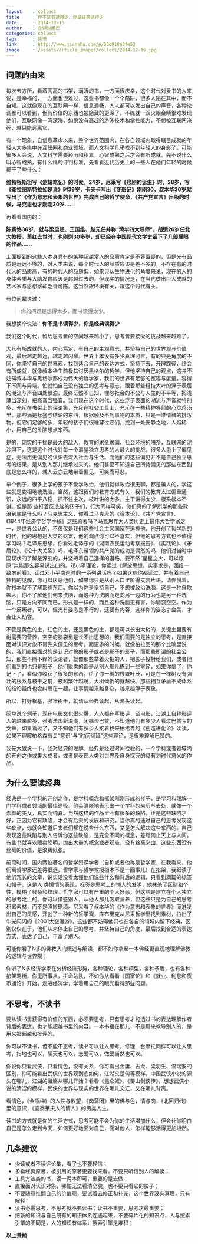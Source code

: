 ```yaml
---
layout    : collect
title     : 你不是书读得少，你是经典读得少
date      : 2014-12-16
author    : 东湖的尾巴
categories: collect
tags      : 读书
link      : http://www.jianshu.com/p/53d918a3fe52
image     : /assets/article_images/collect/2014-12-16.jpg
---
```



## 问题的由来
每次去方所，看着高高的书架，满眼的书，一方面很庆幸，这个时代对爱书的人来说，是幸福的，一方面也很难过，这些书都像一个个陷阱，很多人陷在其中，而不自知。这就像现在的互联网一样，信息通畅，人人都可以发出自己的声音，各种论调都可以看到，但有价值的东西也被隐藏的更深了，不练就一双火眼金睛很难发现他们，互联网像一湾深海，如果没有高超的游泳技术和掌控能力，不想被互联网淹死，就只能远离它。

有一个现象，自信息革命以来，整个世界范围内，在各自领域内取得瞩目成就的年轻人大多集中在互联网和商业领域，而人文科学几乎找不到年轻人的身影了。可能很多人会说，人文科学需要经历和积累，心智成熟之后才会有所成就。先不说什么叫心智成熟，有什么样的评判标准，先看看近代历史上的一些人在他们年轻的时候都干了些什么：

__维特根斯坦写《逻辑笔记》的时候，24岁，尼采写《悲剧的诞生》时，28岁，写《查拉图斯特拉如是说》时39岁，卡夫卡写出《变形记》刚刚30，叔本华30岁就写出了《作为意志和表象的世界》完成自己的哲学使命，《共产党宣言》出版的时候，马克思也才刚刚30岁……__

再看看国内的：

__陈寅恪36岁，就与梁启超、王国维、赵元任并称“清华四大导师”，胡适26岁任北大教授，萧红去世时，也刚刚30多岁，却已经在中国现代文学史留下了几部耀眼的作品……__

上面提到的这些人本身具有的某种超越常人的品质肯定是不容置疑的，但是光有品质是远远不够的，对人类来说，每个时代人的品质应该是差不多的，不存在有的时代人的品质高，有的时代人的品质低，如果只从生物进化的角度来说，现在的人的身体素质与大脑发育应该是超越过去的，但现实的情况是，在当代做出巨大成就的艺术家与思想家却乏善可陈。这当然跟环境有关，跟这个时代有关。

有位前辈说过：

  > 你的问题是想得太多，而书读得太少。

我想换个说法：__你不是书读得少，你是经典读得少__

我们这个时代，留给思考者的空间越来越小了，思考者要接受的挑战越来越难了。

大凡有所成就的人，内心笃定，有自己的主观意志，并坚持自己的世界观与价值观，最后越走越远，越走越闪耀。世界上本没有多少真理可言，有的只是角度的不同，你坚持自己的世界观，找到适合自己的表达方式，坚持下去，开辟蹊径，终会有所成就，就像叔本华生前极其讨厌黑格尔的哲学，但他坚持自己的观点，这并不妨碍叔本华与黑格尔都成为伟大的哲学家，我们的世界有足够的宽容与度量，容得下不同与异端。怕就怕自己没有独立的思考与意志，跟着那些粗枝大叶的浮于表层的潮流与声音四处飘泊，最终茫然不自知，埋怨社会的不公与人生的不平等，把浅薄当深刻，把高音当强音。我们现在这个时代，这些浮于表面的潮流与声音就特别多，充斥在书架上的评论集，充斥在社交工具上，充斥在一些精神导师的心灵鸡汤里。那些满是标签与结论的东西，根据触及不到事物的本质，只是一堆情绪的排泻物，但它们足够的多，年轻的孩子们很难穿过它们，找到一处安静之地，人烟稀小，用自己的头脑想点东西。

是的，现实的干扰是最大的敌人，教育的求全求偏、社会环境的嘈杂，互联网的泥沙俱下，这是这个时代对每一个渴望独立思考的人最大的挑战。很多人患上了偏见症，无法用无偏见的认识去深入社会与生活。而他们的这些偏见并不是自己独立思考的结果，是从别人那儿继承过来的。他们甚至不知道自己所持偏见的那些东西到底是怎么样的，就人云亦云地带着偏见，可笑而可悲。

举个例子，很多上学的孩子不爱学政治，他们觉得政治很无聊，都是骗人的，学这些就是变相地被洗脑。当然，这跟我们的教育方式有关，我们的教育太过偏重通识，永远的四平八稳，抓不住主次，枝叶讲的太多，主干讲得太少，根系根本不讲。但是那 些打着反洗脑的孩子们，行为同样可笑，你们真的了解所学的那些政治到底是什么吗？马克思主义，你看过马克思的《资本论》、《共产党宣言》、《1844年经济学哲学手稿》这些原著吗？马克思作为人类历史上最伟大哲学家之一，是世界公认的，不仅仅是我们这些社会主义国家在追捧他，他开创了哲学新的时代，他的思想是人类的财富，他的观点你可以不喜欢，但他的思考方式也不值得学习吗？毛泽东思想，你看过毛泽东的《湖南农民运动考察报告》、《实践论》、《矛盾论》、《论十大关系》吗，毛泽东带领的共产党的成功是偶然的吗，他们对当时中国现状的了解是深刻的，并坚持着自己选择的道路，要不然“星星之火，可以燎原”岂能那么容易说出口的。邓小平理论，你读过《解放思想，实事求是，团结一致向前看》、读过邓小平南巡时的一系列讲话吗？如果这些你都读过，并有着自己独特的见解，你可以厌恶他们，如果你只是从别人口里听得支言片语，请你慢着，你根本就不了解那些东西。你以为你是坚持自己，不想被政治洗脑，这是一种自欺欺人，你不了解他们何来洗脑，而这种为洗脑而走向另一边的行为也是另一种洗脑，只是方向不同而已，形式是一样的，而且这种洗脑更有害，你脑袋空空。作为一个反叛者，可以，但光有姿态是不行的，还要有内容，这样你的姿态才会美，才会让人动容。

不管是黄色的土，红色的土，还是黑色的土，都是可以长出大树的，关键土里要有树需要的营养，空空的脑袋里是长不出思想的。我们需要的是独立的思考，是直接面对认识对象不带先入偏见的思考。而更多的时候，就像柏拉图的那个比喻里说的，我们直接面对的是认识对象的影子或者是影子的影子，而那些所谓的社会公知，那些不痛不痒的议论者，就像那些举着火把的人，把影子投射给我们，或者他们看到的也只是影子，他们贩卖的都是从别人那儿拣到一些零碎，如果你信了，你记下了，看似你收获了很多的东西，给了你一树的枝繁叶茂，可是在一棵树没有强壮的根系与枝干之前，枝越繁叶越茂，大树倾倒的就越快。那些相互矛盾不成体系的结论最终也会纠缠在一起，让事情越来越复杂，越来越浮于表象。

所以，打好根基，强壮树干，就请从经典读起，从源头读起。

简单说个例子，现在电影文化很火爆，人人都在写影评，谈电影，江湖上自称影评人的越来越多，张嘴法国新浪潮，闭嘴谈巴赞，不知道他们有多少人看过巴赞写的文章，如果看过了，又不知他们有多少人接着找来柏格森的《创造进化论》读读，如果不理解柏格森有关“意识”与“时间绵延”这些理论，是很难理解巴赞的。

我先大致说一下，我对经典的理解。经典是经过时间检验的，一个学科或者领域内的开创之作或集大成者，或者是表现人类对世界及自身探究的具有划时代意义的作品。


## 为什么要读经典
经典是一个学科的开创之作，是学科概念和框架刚刚形成的样子，是学习和理解一门学科或者领域的最佳途径。他会清晰地表示出一个学科的来历与去处，就像一个素颜的美女，真实而纯真。当然这样的作品里会有很多的缺陷。正是这些缺陷才好，正因为它有缺陷，才会有后来的发展和研究，当你真的通过自己的思考发现这些缺点，你就会知道后来者们都在说些什么东西，又是怎么解决这些东西的。自己发现这些缺陷与别人告诉你这些缺陷，是完全不同的概念，差距何止天上与人间。有些书就喜欢贩卖聪明，抛出大量的概念或者观点，没有丝毫来由，这些东西没有丝毫的价值，是浪费纸张。

前段时间，国内两位著名的哲学资深学者（自称或者他称是哲学家，在我看来，他们离哲学家还差得很远，哲学家与哲学教授根本不是一回事儿）在掐架，我细读了他们冗长的文章，说实话没看太懂他们说些什么和背后的逻辑，只看到满篇的标签和帽子，这是人 类懒惰的表现，标签是思考上的懒人的发明，他抹杀了区别和个性，模糊了线条和纹理。哲学家可以有严重的个人好恶，但这些是建立在个人独立的思考之上的。你可以借鉴别人，从他人那儿吸取营养，但这些只是为自己的思考积累素材，而不是照搬硬填。尼采看了叔本华的《作为意志和表象的世界》而迸发出自己的灵感，开创了一种新的哲学观，库布里克从尼采哲学里找到素材，拍出了牛光闪闪的《2001太空漫游》，这些都不妨碍他们也在各自的领域内留下经典，区别仅仅在于，他们从未停止自己的思考，并坚持自己的角度，最后找到合适的表达方式，表达了自己，丰富了别人。

可能你看了N多的佛教入门概述与解读，都不如你拿起一本佛经更直观地理解佛教的逻辑与世界观；

你听了N多经济学家在分析经济形势，各种理论，各种模型，各种矛盾，也有各种掐架骂街，你无所事从，拼命站队，不如你从看看《国富论》和《就业、利息和货币通论》开始，走进经济学，学着用自己的眼光看待那些问题。


## 不思考，不读书
要从读书里获得有价值的东西，必须要思考，只有思考才能透过书的表达理解作者背后的表达，也才能超越书里的内容。一本书摆在那儿，不是用来教导别人的，是用来被超越和批评的。

你可以不读书，但不能不思考，读书可以让人思考，修理一台摩托同样可以让人思考，扫地也可以，聊天也可以，恋爱可以，做爱当然也可以。

你说你只看武侠，只看情色，没有关系，你可看出金庸、古龙、梁羽生、温瑞安的区别，你可能看出武侠的世界观到底如何，江湖又是何等模样，中国武侠小说的源头在哪儿，江湖的滥觞从哪儿开始？看看《昆仑奴》、《蜀山剑侠传》，想想武侠小说的清涩的模样，武侠的世界与现实的世界在哪儿交汇，又在哪儿背离。

看情色，《金瓶梅》的人性与欲望，《肉蒲团》里的佛与色，情与肉，《北回归线》里的意识，《查泰莱夫人的情人》的另类人生。

读书的方式就是你的生活方式，思考可能不会为你的生活增加什么，但会让你明白自己是怎么走到今天，如何更好地面对自己，面对他人，怎样能够活得更加坦然。


## 几条建议
  - 少读或者不读评论集，看了也不要轻信；  
  - 多看经典原著，被引用的原著更要找来看，不要只听信别人的解读；  
  - 工具方法类的书，读一两本即可，重要的是去做；  
  - 直接面对认识对象，哪怕无法看清全貌，也不要只看它的影子；  
  - 不要随意推翻自己的价值观，要试着去修正和补充，这个世界没有真理，只有解释；  
  - 读书必需思考，不思考就不要读书；读书不重要，思考才最重要；  
  - 把新的知识与自己既有的知识体系连通起来，不要碎片化的知识点，人与搜索引擎的不同是，人的知识有体系，搜索引擎是堆积；  


__以上共勉__

